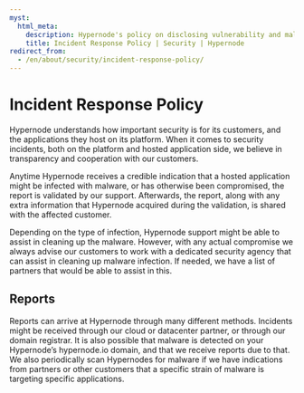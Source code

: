 ```yaml
---
myst:
  html_meta:
    description: Hypernode's policy on disclosing vulnerability and malware reports
    title: Incident Response Policy | Security | Hypernode
redirect_from:
  - /en/about/security/incident-response-policy/
---
```


# Incident Response Policy

Hypernode understands how important security is for its customers, and the applications they host on its platform. When it comes to security incidents, both on the platform and hosted application side, we believe in transparency and cooperation with our customers.

Anytime Hypernode receives a credible indication that a hosted application might be infected with malware, or has otherwise been compromised, the report is validated by our support. Afterwards, the report, along with any extra information that Hypernode acquired during the validation, is shared with the affected customer.

Depending on the type of infection, Hypernode support might be able to assist in cleaning up the malware. However, with any actual compromise we always advise our customers to work with a dedicated security agency that can assist in cleaning up malware infection. If needed, we have a list of partners that would be able to assist in this.

## Reports

Reports can arrive at Hypernode through many different methods. Incidents might be received through our cloud or datacenter partner, or through our domain registrar. It is also possible that malware is detected on  your Hypernode’s hypernode.io domain, and that we receive reports due to that.
We also periodically scan Hypernodes for malware if we have indications from partners or other customers that a specific strain of malware is targeting specific applications.
